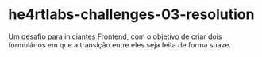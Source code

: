 # he4rtlabs-challenges-03-resolution
Um desafio para iniciantes Frontend, com o objetivo de criar dois formulários em que a transição entre eles seja feita de forma suave.
